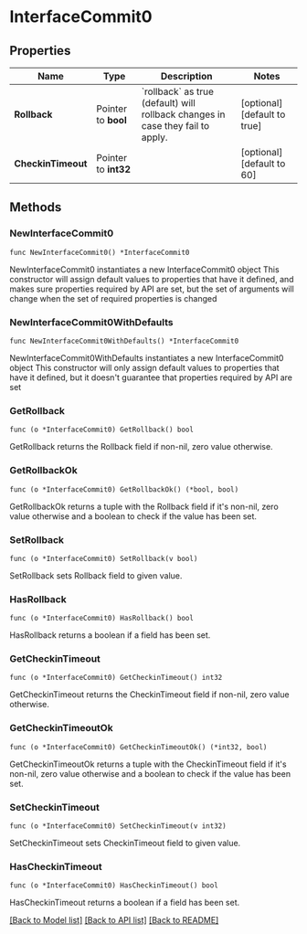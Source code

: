 # InterfaceCommit0

## Properties

Name | Type | Description | Notes
------------ | ------------- | ------------- | -------------
**Rollback** | Pointer to **bool** | &#x60;rollback&#x60; as true (default) will rollback changes in case they fail to apply. | [optional] [default to true]
**CheckinTimeout** | Pointer to **int32** |  | [optional] [default to 60]

## Methods

### NewInterfaceCommit0

`func NewInterfaceCommit0() *InterfaceCommit0`

NewInterfaceCommit0 instantiates a new InterfaceCommit0 object
This constructor will assign default values to properties that have it defined,
and makes sure properties required by API are set, but the set of arguments
will change when the set of required properties is changed

### NewInterfaceCommit0WithDefaults

`func NewInterfaceCommit0WithDefaults() *InterfaceCommit0`

NewInterfaceCommit0WithDefaults instantiates a new InterfaceCommit0 object
This constructor will only assign default values to properties that have it defined,
but it doesn't guarantee that properties required by API are set

### GetRollback

`func (o *InterfaceCommit0) GetRollback() bool`

GetRollback returns the Rollback field if non-nil, zero value otherwise.

### GetRollbackOk

`func (o *InterfaceCommit0) GetRollbackOk() (*bool, bool)`

GetRollbackOk returns a tuple with the Rollback field if it's non-nil, zero value otherwise
and a boolean to check if the value has been set.

### SetRollback

`func (o *InterfaceCommit0) SetRollback(v bool)`

SetRollback sets Rollback field to given value.

### HasRollback

`func (o *InterfaceCommit0) HasRollback() bool`

HasRollback returns a boolean if a field has been set.

### GetCheckinTimeout

`func (o *InterfaceCommit0) GetCheckinTimeout() int32`

GetCheckinTimeout returns the CheckinTimeout field if non-nil, zero value otherwise.

### GetCheckinTimeoutOk

`func (o *InterfaceCommit0) GetCheckinTimeoutOk() (*int32, bool)`

GetCheckinTimeoutOk returns a tuple with the CheckinTimeout field if it's non-nil, zero value otherwise
and a boolean to check if the value has been set.

### SetCheckinTimeout

`func (o *InterfaceCommit0) SetCheckinTimeout(v int32)`

SetCheckinTimeout sets CheckinTimeout field to given value.

### HasCheckinTimeout

`func (o *InterfaceCommit0) HasCheckinTimeout() bool`

HasCheckinTimeout returns a boolean if a field has been set.


[[Back to Model list]](../README.md#documentation-for-models) [[Back to API list]](../README.md#documentation-for-api-endpoints) [[Back to README]](../README.md)



